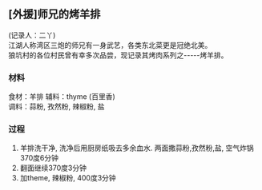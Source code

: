 ## [外援]师兄的烤羊排
(记录人：二丫)  
江湖人称湾区三炮的师兄有一身武艺，各类东北菜更是冠绝北美。  
狼坑村的各位村民曾有幸多次品尝，现记录其烤肉系列之-----烤羊排。

### 材料
食材：羊排
辅料：thyme (百里香)  
调料：蒜粉, 孜然粉, 辣椒粉, 盐

### 过程
1. 羊排洗干净, 洗净后用厨房纸吸去多余血水. 两面撒蒜粉,孜然粉,盐, 空气炸锅370度6分钟
2. 翻面继续370度3分钟
3. 加theme, 辣椒粉, 400度3分钟

